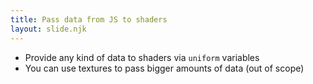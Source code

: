 ```yaml
---
title: Pass data from JS to shaders
layout: slide.njk
---
```

- Provide any kind of data to shaders via `uniform` variables
- You can use textures to pass bigger amounts of data (out of scope)
